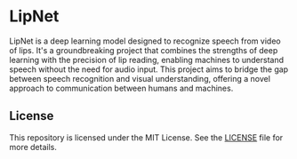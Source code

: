 # LipNet

LipNet is a deep learning model designed to recognize speech from video of lips. It's a groundbreaking project that combines the strengths of deep learning with the precision of lip reading, enabling machines to understand speech without the need for audio input. This project aims to bridge the gap between speech recognition and visual understanding, offering a novel approach to communication between humans and machines.

## License

This repository is licensed under the MIT License. See the [LICENSE](LICENSE) file for more details.
